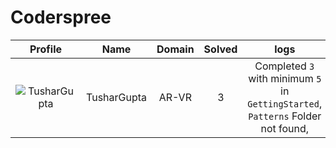 
Coderspree
==========
  
  

|Profile|Name|Domain|Solved|logs|
| :---: | :---: | :---: | :---: | :---: |
|![TusharGupta](https://avatars.githubusercontent.com/u/30565750?v=4&s=100)|TusharGupta|AR-VR|3|Completed `3` with minimum `5` in `GettingStarted`, `Patterns` Folder not found, |
